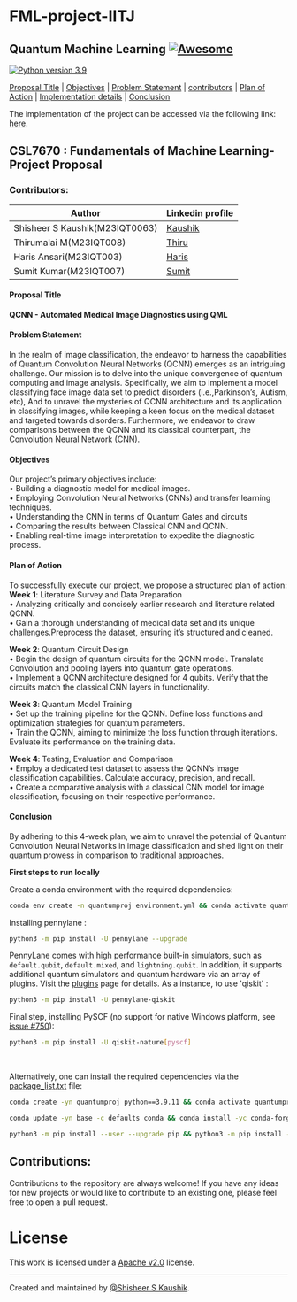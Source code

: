# FML-project-IITJ
## Quantum Machine Learning [![Awesome](https://cdn.rawgit.com/sindresorhus/awesome/d7305f38d29fed78fa85652e3a63e154dd8e8829/media/badge.svg)](https://github.com/sindresorhus/awesome)

[![Python version 3.9](https://img.shields.io/badge/python-v3.9-brightgreen)](https://docs.python.org/3/whatsnew/3.9.html)


[Proposal Title](#proposal-title) | [Objectives](Objectives) | [Problem Statement](#problem-statement) | [contributors](#contributors) | [Plan of Action](#plan-of-action) | [Implementation details](austism) | [Conclusion](#conclusion) 

The implementation of the project can be accessed via the following link: [here](austism).

## CSL7670 : Fundamentals of Machine Learning-Project Proposal
### Contributors:

| Author           | Linkedin profile                                 |
|------------------|-------------------------------------------------|
| Shisheer S Kaushik(M23IQT0063) | [Kaushik](https://www.linkedin.com/in/shisheerkaushik24/) | 
| Thirumalai M(M23IQT008)| [Thiru](https://www.linkedin.com/in/m-thirumalai/?originalSubdomain=in)| 
| Haris Ansari(M23IQT003)| [Haris](https://www.linkedin.com/in/haris-ansari-647861176/?originalSubdomain=in)| 
| Sumit Kumar(M23IQT007) | [Sumit](https://www.linkedin.com/in/sumit-kumar-690869195/) |                                                          

#### Proposal Title

**QCNN - Automated Medical Image Diagnostics using QML**

#### Problem Statement

In the realm of image classification, the endeavor to harness the capabilities of Quantum Convolution Neural
Networks (QCNN) emerges as an intriguing challenge. Our mission is to delve into the unique convergence of
quantum computing and image analysis. Specifically, we aim to implement a model classifying face image
data set to predict disorders (i.e.,Parkinson’s, Autism, etc), And to unravel the mysteries of QCNN
architecture and its application in classifying images, while keeping a keen focus on the medical dataset and
targeted towards disorders. Furthermore, we endeavor to draw comparisons between the QCNN and its
classical counterpart, the Convolution Neural Network (CNN).<br>

#### Objectives

Our project’s primary objectives include:<br>
• Building a diagnostic model for medical images.<br>
• Employing Convolution Neural Networks (CNNs) and transfer learning techniques.<br>
• Understanding the CNN in terms of Quantum Gates and circuits<br>
• Comparing the results between Classical CNN and QCNN.<br>
• Enabling real-time image interpretation to expedite the diagnostic process.<br>

#### Plan of Action

To successfully execute our project, we propose a structured plan of action:<br>
**Week 1**: Literature Survey and Data Preparation<br>
• Analyzing critically and concisely earlier research and literature related QCNN.<br>
• Gain a thorough understanding of medical data set and its unique challenges.Preprocess the dataset,
ensuring it’s structured and cleaned.<br>

**Week 2**: Quantum Circuit Design<br>
• Begin the design of quantum circuits for the QCNN model. Translate Convolution and pooling layers
into quantum gate operations.<br>
• Implement a QCNN architecture designed for 4 qubits. Verify that the circuits match the classical CNN
layers in functionality.<br>

**Week 3**: Quantum Model Training<br>
• Set up the training pipeline for the QCNN. Define loss functions and optimization strategies for
quantum parameters.<br>
• Train the QCNN, aiming to minimize the loss function through iterations. Evaluate its performance on
the training data.<br>

**Week 4**: Testing, Evaluation and Comparison<br>
• Employ a dedicated test dataset to assess the QCNN’s image classification capabilities. Calculate
accuracy, precision, and recall.<br>
• Create a comparative analysis with a classical CNN model for image classification, focusing on their
respective performance.<br>

#### Conclusion
By adhering to this 4-week plan, we aim to unravel the potential of Quantum Convolution Neural Networks
in image classification and shed light on their quantum prowess in comparison to traditional approaches.<br>

**First steps to run locally**

Create a conda environment with the required dependencies:
```bash
conda env create -n quantumproj environment.yml && conda activate quantumproj
```
Installing pennylane :
```bash
python3 -m pip install -U pennylane --upgrade
```
PennyLane comes with high performance built-in simulators, such as `default.qubit`, `default.mixed`, and `lightning.qubit`. In addition, it supports additional quantum simulators and quantum hardware via an array of plugins. Visit the [plugins](https://pennylane.ai/plugins.html) page for details. As a instance, to use 'qiskit' :
```bash
python3 -m pip install -U pennylane-qiskit
```
Final step, installing PySCF (no support for native Windows platform, see [issue #750](https://github.com/pyscf/pyscf/issues/750)):
```bash
python3 -m pip install -U qiskit-nature[pyscf]
```

<br>
  
Alternatively, one can install the required dependencies via the [package_list.txt](package_list.txt) file:
```bash
conda create -yn quantumproj python==3.9.11 && conda activate quantumproj
```
```bash
conda update -yn base -c defaults conda && conda install -yc conda-forge pip==22.1.2
```
```bash
python3 -m pip install --user --upgrade pip && python3 -m pip install -r requirements.txt
```

## Contributions:
Contributions to the repository are always welcome! If you have any ideas for new projects or would like to contribute to an existing one, please feel free to open a pull request.


# License

This work is licensed under a [Apache v2.0](LICENSE) license.

<hr>

Created and maintained by [@Shisheer S Kaushik][1].

[1]: https://github.com/ShisheerKauhik24
